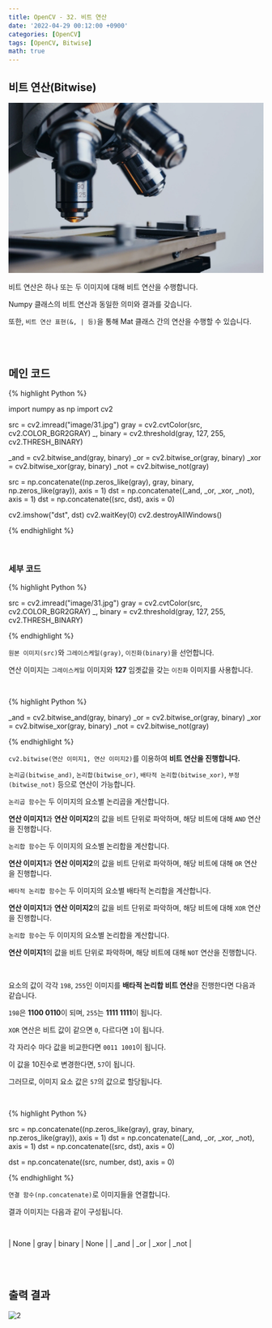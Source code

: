 ```yaml
---
title: OpenCV - 32. 비트 연산
date: '2022-04-29 00:12:00 +0900'
categories: [OpenCV]
tags: [OpenCV, Bitwise]
math: true
---
```


## 비트 연산(Bitwise)

![1](/assets/post/OpenCV/post-32/1.jpg)

비트 연산은 하나 또는 두 이미지에 대해 비트 연산을 수행합니다.

Numpy 클래스의 비트 연산과 동일한 의미와 결과를 갖습니다.

또한, `비트 연산 표현(&, | 등)`을 통해 Mat 클래스 간의 연산을 수행할 수 있습니다.

<br>
<br>

## 메인 코드

{% highlight Python %}

import numpy as np
import cv2

src = cv2.imread("image/31.jpg")
gray = cv2.cvtColor(src, cv2.COLOR_BGR2GRAY)
_, binary = cv2.threshold(gray, 127, 255, cv2.THRESH_BINARY)

_and = cv2.bitwise_and(gray, binary)
_or = cv2.bitwise_or(gray, binary)
_xor = cv2.bitwise_xor(gray, binary)
_not = cv2.bitwise_not(gray)

src = np.concatenate((np.zeros_like(gray), gray, binary, np.zeros_like(gray)), axis = 1)
dst = np.concatenate((_and, _or, _xor, _not), axis = 1)
dst = np.concatenate((src, dst), axis = 0)

cv2.imshow("dst", dst)
cv2.waitKey(0)
cv2.destroyAllWindows()

{% endhighlight %}

<br>

### 세부 코드

{% highlight Python %}

src = cv2.imread("image/31.jpg")
gray = cv2.cvtColor(src, cv2.COLOR_BGR2GRAY)
_, binary = cv2.threshold(gray, 127, 255, cv2.THRESH_BINARY)

{% endhighlight %}

`원본 이미지(src)`와 `그레이스케일(gray)`, `이진화(binary)`을 선언합니다.

연산 이미지는 `그레이스케일` 이미지와 **127** 임곗값을 갖는 `이진화` 이미지를 사용합니다.

<br>

{% highlight Python %}

_and = cv2.bitwise_and(gray, binary)
_or = cv2.bitwise_or(gray, binary)
_xor = cv2.bitwise_xor(gray, binary)
_not = cv2.bitwise_not(gray)

{% endhighlight %}

`cv2.bitwise(연산 이미지1, 연산 이미지2)`를 이용하여 **비트 연산을 진행합니다.**

`논리곱(bitwise_and)`, `논리합(bitwise_or)`, `배타적 논리합(bitwise_xor)`, `부정(bitwise_not)` 등으로 연산이 가능합니다.

`논리곱 함수`는 두 이미지의 요소별 논리곱을 계산합니다.

**연산 이미지1**과 **연산 이미지2**의 값을 비트 단위로 파악하며, 해당 비트에 대해 `AND` 연산을 진행합니다.

`논리합 함수`는 두 이미지의 요소별 논리합을 계산합니다. 

**연산 이미지1**과 **연산 이미지2**의 값을 비트 단위로 파악하며, 해당 비트에 대해 `OR` 연산을 진행합니다.

`배타적 논리합 함수`는 두 이미지의 요소별 배타적 논리합을 계산합니다.

**연산 이미지1**과 **연산 이미지2**의 값을 비트 단위로 파악하며, 해당 비트에 대해 `XOR` 연산을 진행합니다.

`논리합 함수`는 두 이미지의 요소별 논리합을 계산합니다.

**연산 이미지1**의 값을 비트 단위로 파악하며, 해당 비트에 대해 `NOT` 연산을 진행합니다.

<br>

요소의 값이 각각 `198`, `255`인 이미지를 **배타적 논리합 비트 연산**을 진행한다면 다음과 같습니다.

`198`은 **1100 0110**이 되며, `255`는 **1111 1111**이 됩니다.

`XOR` 연산은 비트 값이 같으면 `0`, 다르다면 `1`이 됩니다.

각 자리수 마다 값을 비교한다면 `0011 1001`이 됩니다.

이 값을 10진수로 변경한다면, `57`이 됩니다.

그러므로, 이미지 요소 값은 `57`의 값으로 할당됩니다.

<br>

{% highlight Python %}

src = np.concatenate((np.zeros_like(gray), gray, binary, np.zeros_like(gray)), axis = 1)
dst = np.concatenate((_and, _or, _xor, _not), axis = 1)
dst = np.concatenate((src, dst), axis = 0)

dst = np.concatenate((src, number, dst), axis = 0)

{% endhighlight %}

`연결 함수(np.concatenate)`로 이미지들을 연결합니다.

결과 이미지는 다음과 같이 구성됩니다.

<br>

| None | gray | binary | None |
| _and | _or | _xor | _not |

<br>
<br>

## 출력 결과

![2](/assets/post/OpenCV/post-32/2.jpg)
